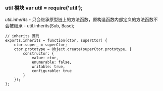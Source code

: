 ### util 模块 var util = require('util');
*util.inherits*
    - 只会继承原型链上的方法函数，原构造函数内部定义的方法函数不会被继承
    - util.inherits(Sub, Base);
```
// inherits 源码
exports.inherits = function(ctor, superCtor) {
    ctor.super_ = superCtor;
    ctor.prototype = Object.create(superCtor.prototype, {
        constructor: {
            value: ctor,
            enumerable: false,
            writable: true,
            configurable: true
        }
    });
};
```